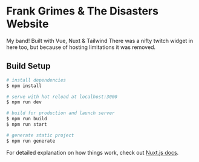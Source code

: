 # Frank Grimes & The Disasters Website

My band! Built with Vue, Nuxt & Tailwind
There was a nifty twitch widget in here too, but because of hosting limitations it was removed.

## Build Setup

```bash
# install dependencies
$ npm install

# serve with hot reload at localhost:3000
$ npm run dev

# build for production and launch server
$ npm run build
$ npm run start

# generate static project
$ npm run generate
```

For detailed explanation on how things work, check out [Nuxt.js docs](https://nuxtjs.org).
